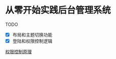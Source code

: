 # 从零开始实践后台管理系统

TODO
- [x] 布局和主题切换功能
- [x] 登陆和权限控制逻辑   

[权限控制原理](https://juejin.cn/post/7205882710333931577) 